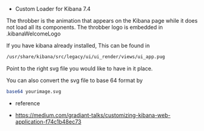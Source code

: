 * Custom Loader for Kibana 7.4

The throbber is the animation that appears on the Kibana page while it does not load all its components. The throbber logo is embedded in .kibanaWelcomeLogo

If you have kibana already installed, This can be found in 

```sh
/usr/share/kibana/src/legacy/ui/ui_render/views/ui_app.pug
```
Point to the right svg file you would like to have in it place.

You can also convert the svg file to base 64 format by

```sh
base64 yourimage.svg
```


* reference
- https://medium.com/gradiant-talks/customizing-kibana-web-application-f74c1b48ec73
